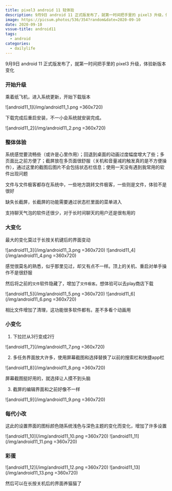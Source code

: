 ```yaml
---
title: pixel3 android 11 轻体验
description: 9月9日 android 11 正式版发布了，就第一时间把手里的 pixel3 升级，体验新版本变化
image: https://picsum.photos/536/354?random&date=2020-09-10
date: 2020-09-10
vssue-title: android11
tags:
  - android
categories:
  - dailylife
---
```


9月9日 android 11 正式版发布了，就第一时间把手里的 pixel3 升级，体验新版本变化

<!-- more -->

### 开始升级

乘着纸飞机，进入系统更新，开始下载版本

![android11_1](/img/android11_1.png =360x720)

下载完成后重启安装，不一小会系统就安装完成。

![android11_2](/img/android11_2.png =360x720)

### 整体体验

系统感觉要流畅些（或许是心里作用）；回退到桌面的动画过度幅度增大了些；多页面比之前方便了；截屏放在多页面很舒服（关机和音量减的触发真的是不方便操作），通过这里的截图后图片不会包括状态栏信息；使用一天没有遇到我常用的软件出现问题

文件与文件极客都存在系统中，一些地方跳转文件极客，一些则是文件，体验不是很好

缺失长截屏，长截屏的功能需要通过状态栏里面的菜单进入

支持聊天气泡的软件还很少，对于长时间聊天的用户还是很有用的

### 大变化

最大的变化莫过于长按关机键后的界面变动

![android11_3](/img/android11_3.png =360x720)
![android11_4](/img/android11_4.png =360x720)

感觉很莫名的熟悉，似乎那里见过，却又有点不一样。顶上的关机、重启对单手操作不是很舒服

然后将之前的`文件`软件隐藏了，增加了`文件极客`。想体验可以去play商店下载

![android11_5](/img/android11_5.png =360x720)
![android11_6](/img/android11_6.png =360x720)

相比文件增加了清理，这功能很多软件都有。差不多看个动画用

### 小变化

1. 下拉拦从3行变成2行

![android11_7](/img/android11_7.png =360x720)

2. 多任务界面放大许多，使用屏幕截图和选择替换了以前的搜索栏和快捷app栏

![android11_8](/img/android11_8.png =360x720)

屏幕截图挺好用的，就选择让人摸不到头脑

3. 截屏的编辑界面和之前好像不一样

![android11_9](/img/android11_9.png =360x720)

### 每代小改

这此的设置界面的图标颜色随系统浅色与深色主题的变化而变化，增加了许多设置

![android11_10](/img/android11_10.png =360x720)
![android11_11](/img/android11_11.png =360x720)

### 彩蛋

![android11_12](/img/android11_12.png =360x720)
![android11_13](/img/android11_13.png =360x720)

然后可以在长按关机后的界面养猫猫了